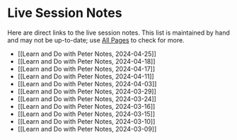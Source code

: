 # Live Session Notes

Here are direct links to the live session notes. This list is maintained by hand and may not be up-to-date; use [All Pages](/all-pages.html) to check for more.

- [[Learn and Do with Peter Notes, 2024-04-25]]
- [[Learn and Do with Peter Notes, 2024-04-18]]
- [[Learn and Do with Peter Notes, 2024-04-17]]
- [[Learn and Do with Peter Notes, 2024-04-11]]
- [[Learn and Do with Peter Notes, 2024-04-03]]
- [[Learn and Do with Peter Notes, 2024-03-29]]
- [[Learn and Do with Peter Notes, 2024-03-24]]
- [[Learn and Do with Peter Notes, 2024-03-16]]
- [[Learn and Do with Peter Notes, 2024-03-15]]
- [[Learn and Do with Peter Notes, 2024-03-10]]
- [[Learn and Do with Peter Notes, 2024-03-09]]
